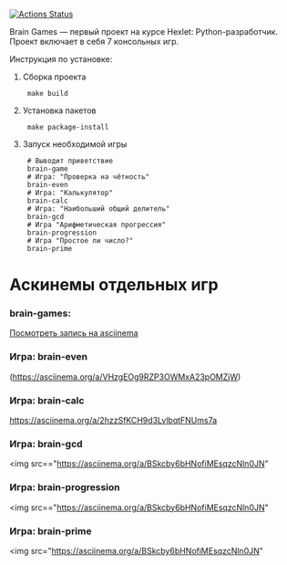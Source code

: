 [![Actions Status](https://github.com/megiazavr/python-project-49/workflows/hexlet-check/badge.svg)](https://github.com/megiazavr/python-project-49/actions)

Brain Games — первый проект на курсе Hexlet: Python-разработчик. Проект 
включает в себя 7 консольных игр.

Инструкция по установке:

1. Cборка проекта

        make build

2. Установка пакетов

        make package-install

3. Запуск необходимой игры

        # Выводит приветствие
        brain-game
        # Игра: "Проверка на чётность" 
        brain-even
        # Игра: "Калькулятор"
        brain-calc
        # Игра: "Наибольший общий делитель"
        brain-gcd
        # Игра "Арифметическая прогрессия"
        brain-progression
        # Игра "Простое ли число?"
        brain-prime

# Аскинемы отдельных игр
### brain-games: 
[Посмотреть запись на asciinema](https://asciinema.org/a/SkjKwy1vT8uMOuEzHr9jZizDT)

### Игра: brain-even
(https://asciinema.org/a/VHzgEOg9RZP3OWMxA23pOMZjW)
### Игра: brain-calc
https://asciinema.org/a/2hzzSfKCH9d3LvlbqtFNUms7a

### Игра: brain-gcd
<asciinema-player 
src="https://asciinema.org/a/BEVT0x9oBZYHJtHqmhFi8v8P6"><img 
src=="https://asciinema.org/a/BSkcby6bHNofiMEsqzcNln0JN"

### Игра: brain-progression
<asciinema-player 
src="https://asciinema.org/a/NH1vk3i0N85iA4KiJRD3Zn2i2"><img 
src=="https://asciinema.org/a/BSkcby6bHNofiMEsqzcNln0JN"

### Игра: brain-prime
<asciinema-player 
src="https://asciinema.org/a/BSkcby6bHNofiMEsqzcNln0JN"><img 
src="https://asciinema.org/a/BSkcby6bHNofiMEsqzcNln0JN"
